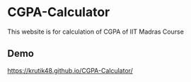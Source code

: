 # CGPA-Calculator

This website is for calculation of CGPA of IIT Madras Course

## Demo

https://krutik48.github.io/CGPA-Calculator/

